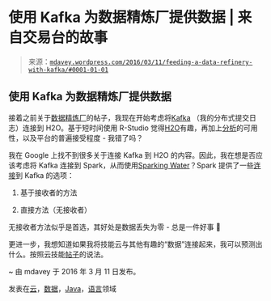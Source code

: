 <!--yml

类别：未分类

日期：2024-05-18 05:35:45

-->

# 使用 Kafka 为数据精炼厂提供数据 | 来自交易台的故事

> 来源：[`mdavey.wordpress.com/2016/03/11/feeding-a-data-refinery-with-kafka/#0001-01-01`](https://mdavey.wordpress.com/2016/03/11/feeding-a-data-refinery-with-kafka/#0001-01-01)

## 使用 Kafka 为数据精炼厂提供数据

接着之前关于[数据精炼厂](https://mdavey.wordpress.com/2016/01/21/real-time-data-refinery/)的帖子，我现在开始考虑将[Kafka](http://kafka.apache.org/) （我的分布式提交日志）连接到 H2O。基于短时间使用 R-Studio 觉得[H2O](http://www.h2o.ai/)有趣，再加上[分析](http://hortonworks.com/hadoop-tutorial/predictive-analytics-h2o-hortonworks-data-platform/)的可用性，以及平台的普遍接受程度 - 我错了吗？

我在 Google 上找不到很多关于连接 Kafka 到 H2O 的内容。因此，我在想是否应该考虑将 Kafka 连接到 Spark，从而使用[Sparking Water](http://www.h2o.ai/product/sparkling-water/)？Spark 提供了一些[连接](http://spark.apache.org/docs/latest/streaming-kafka-integration.html)到 Kafka 的选项：

1.  基于接收者的方法

1.  直接方法（无接收者）

无接收者方法似乎是首选，其好处是数据丢失为零 - 总是一件好事 🙂

更进一步，我想知道如果我将技能云与其他有趣的“数据”连接起来，我可以预测出什么。按照云技能[帖子](https://mdavey.wordpress.com/2014/06/03/skill-cloud-part-3/)的说法。

~ 由 mdavey 于 2016 年 3 月 11 日发布。

发表在[云](https://mdavey.wordpress.com/category/hpc/cloud/)，[数据](https://mdavey.wordpress.com/category/data/)，[Java](https://mdavey.wordpress.com/category/languages/java/)，[语言](https://mdavey.wordpress.com/category/languages/)领域
